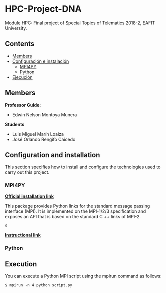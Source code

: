 # HPC-Project-DNA
Module HPC: Final project of Special Topics of Telematics 2018-2, EAFIT University.

## Contents

- [Members](#Members)
- [Configuración e instalación](#Configuración-e-instalación)
	- [MPI4PY](#MPI4PY)
	- [Python](#Python)
- [Ejecución](#Ejecución)

## Members

**Professor Guide:**
- Edwin Nelson Montoya Munera

**Students**
- Luis Miguel Marín Loaiza
- José Orlando Rengifo Caicedo


## Configuration and installation

This section specifies how to install and configure the technologies used to carry out this project.

### MPI4PY

[**Official installation link**](https://pypi.org/project/mpi4py/)

This package provides Python links for the standard message passing interface (MPI). It is implemented on the MPI-1/2/3 specification and exposes an API that is based on the standard C ++ links of MPI-2.

~~~
$ 
~~~


[**Instructional link**](https://rabernat.github.io/research_computing/parallel-programming-with-mpi-for-python.html)

### Python

## Execution

You can execute a Python MPI script using the mpirun command as follows:

~~~
$ mpirun -n 4 python script.py
~~~
<!--stackedit_data:
eyJoaXN0b3J5IjpbLTgwNzc4MzUsLTE0NzMzOTIwMCwtMTgyMD
A0NTgxMiwtOTM0Njg2MDI1LC0yNjA0NzIzODAsLTkxOTc5MTc2
OCwxMDE1ODgzMjA1XX0=
-->